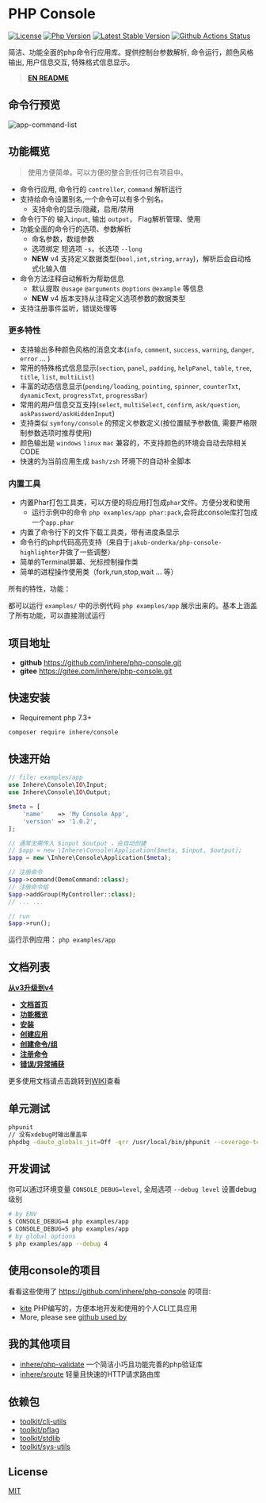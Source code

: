 # PHP Console

[![License](https://img.shields.io/packagist/l/inhere/console.svg?style=flat-square)](LICENSE)
[![Php Version](https://img.shields.io/badge/php-%3E=7.3.0-brightgreen.svg?maxAge=2592000)](https://packagist.org/packages/inhere/console)
[![Latest Stable Version](http://img.shields.io/packagist/v/inhere/console.svg)](https://packagist.org/packages/inhere/console)
[![Github Actions Status](https://github.com/inhere/php-console/workflows/Unit-tests/badge.svg)](https://github.com/inhere/php-console/actions)

简洁、功能全面的php命令行应用库。提供控制台参数解析, 命令运行，颜色风格输出, 用户信息交互, 特殊格式信息显示。

> **[EN README](./README.md)**

## 命令行预览

![app-command-list](https://raw.githubusercontent.com/inhere/php-console/3.x/docs/screenshots/app-command-list.png)

## 功能概览

> 使用方便简单。可以方便的整合到任何已有项目中。

- 命令行应用, 命令行的 `controller`, `command` 解析运行 
- 支持给命令设置别名,一个命令可以有多个别名。
  - 支持命令的显示/隐藏，启用/禁用
- 命令行下的 输入`input`, 输出 `output`， Flag解析管理、使用
- 功能全面的命令行的选项、参数解析
  - 命名参数，数组参数
  - 选项绑定 短选项 `-s`，长选项 `--long`
  - **NEW** v4 支持定义数据类型(`bool,int,string,array`)，解析后会自动格式化输入值
- 命令方法注释自动解析为帮助信息
  - 默认提取 `@usage` `@arguments` `@options` `@example` 等信息
  - **NEW** v4 版本支持从注释定义选项参数的数据类型
- 支持注册事件监听，错误处理等

### 更多特性

- 支持输出多种颜色风格的消息文本(`info`, `comment`, `success`, `warning`, `danger`, `error` ... )
- 常用的特殊格式信息显示(`section`, `panel`, `padding`, `helpPanel`, `table`, `tree`, `title`, `list`, `multiList`)
- 丰富的动态信息显示(`pending/loading`, `pointing`, `spinner`, `counterTxt`, `dynamicText`, `progressTxt`, `progressBar`)
- 常用的用户信息交互支持(`select`, `multiSelect`, `confirm`, `ask/question`, `askPassword/askHiddenInput`)
- 支持类似 `symfony/console` 的预定义参数定义(按位置赋予参数值, 需要严格限制参数选项时推荐使用)
- 颜色输出是 `windows` `linux` `mac` 兼容的，不支持颜色的环境会自动去除相关CODE
- 快速的为当前应用生成 `bash/zsh` 环境下的自动补全脚本

### 内置工具

- 内置Phar打包工具类，可以方便的将应用打包成`phar`文件。方便分发和使用
  - 运行示例中的命令 `php examples/app phar:pack`,会将此console库打包成一个`app.phar`
- 内置了命令行下的文件下载工具类，带有进度条显示
- 命令行的php代码高亮支持（来自于`jakub-onderka/php-console-highlighter`并做了一些调整）
- 简单的Terminal屏幕、光标控制操作类
- 简单的进程操作使用类（fork,run,stop,wait ... 等）
  
所有的特性，功能：

 都可以运行 `examples/` 中的示例代码 `php examples/app` 展示出来的。基本上涵盖了所有功能，可以直接测试运行

## 项目地址

- **github** https://github.com/inhere/php-console.git
- **gitee** https://gitee.com/inhere/php-console.git

## 快速安装

- Requirement php 7.3+

```bash
composer require inhere/console
```

## 快速开始

```php
// file: examples/app
use Inhere\Console\IO\Input;
use Inhere\Console\IO\Output;

$meta = [
    'name'    => 'My Console App',
    'version' => '1.0.2',
];

// 通常无需传入 $input $output ，会自动创建
// $app = new \Inhere\Console\Application($meta, $input, $output);
$app = new \Inhere\Console\Application($meta);

// 注册命令
$app->command(DemoCommand::class);
// 注册命令组
$app->addGroup(MyController::class);
// ... ...

// run
$app->run();
```

运行示例应用： `php examples/app`

## 文档列表

**[从v3升级到v4](https://github.com/inhere/php-console/wiki/v3-upgrade-to-v4)**

- **[文档首页](https://github.com/inhere/php-console/wiki/home)**
- **[功能概览](https://github.com/inhere/php-console/wiki/overview)**
- **[安装](https://github.com/inhere/php-console/wiki/install)**
- **[创建应用](https://github.com/inhere/php-console/wiki/quick-start)**
- **[创建命令/组](https://github.com/inhere/php-console/wiki/create-command-and-group)**
- **[注册命令](https://github.com/inhere/php-console/wiki/register-command)**
- **[错误/异常捕获](https://github.com/inhere/php-console/wiki/error-handle)**

更多使用文档请点击跳转到[WIKI](https://github.com/inhere/php-console/wiki)查看

## 单元测试

```bash
phpunit
// 没有xdebug时输出覆盖率
phpdbg -dauto_globals_jit=Off -qrr /usr/local/bin/phpunit --coverage-text
```

## 开发调试

你可以通过环境变量 `CONSOLE_DEBUG=level`, 全局选项 `--debug level` 设置debug级别

```bash
# by ENV
$ CONSOLE_DEBUG=4 php examples/app
$ CONSOLE_DEBUG=5 php examples/app
# by global options
$ php examples/app --debug 4
```

## 使用console的项目

看看这些使用了 https://github.com/inhere/php-console 的项目:

- [kite](https://github.com/inhere/kite) PHP编写的，方便本地开发和使用的个人CLI工具应用
- More, please see [github used by](https://github.com/inhere/php-console/network/dependents?package_id=UGFja2FnZS01NDI5NzMxOTI%3D)

## 我的其他项目

- [inhere/php-validate](https://github.com/inhere/php-validate) 一个简洁小巧且功能完善的php验证库
- [inhere/sroute](https://github.com/inhere/php-srouter) 轻量且快速的HTTP请求路由库

## 依赖包

- [toolkit/cli-utils](https://github.com/php-toolkit/cli-utils)
- [toolkit/pflag](https://github.com/php-toolkit/pflag)
- [toolkit/stdlib](https://github.com/php-toolkit/stdlib)
- [toolkit/sys-utils](https://github.com/php-toolkit/sys-utils)

## License

[MIT](LICENSE)
